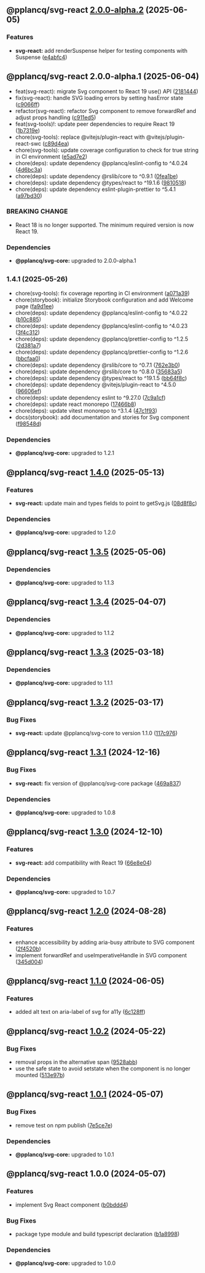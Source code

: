 ## @pplancq/svg-react [2.0.0-alpha.2](https://github.com/pplancq/svg-tools/compare/@pplancq/svg-react@2.0.0-alpha.1...@pplancq/svg-react@2.0.0-alpha.2) (2025-06-05)

### Features

* **svg-react:** add renderSuspense helper for testing components with Suspense ([e4abfc4](https://github.com/pplancq/svg-tools/commit/e4abfc47c93683466b979fffe5427f55bb278ef7))

## @pplancq/svg-react 2.0.0-alpha.1 (2025-06-04)

* feat(svg-react): migrate Svg component to React 19 use() API ([2181444](https://github.com/pplancq/svg-tools/commit/2181444))
* fix(svg-react): handle SVG loading errors by setting hasError state ([c9066ff](https://github.com/pplancq/svg-tools/commit/c9066ff))
* refactor(svg-react): refactor Svg component to remove forwardRef and adjust props handling ([c911ed5](https://github.com/pplancq/svg-tools/commit/c911ed5))
* feat(svg-tools)!: update peer dependencies to require React 19 ([1b7319e](https://github.com/pplancq/svg-tools/commit/1b7319e))
* chore(svg-tools): replace @vitejs/plugin-react with @vitejs/plugin-react-swc ([c89d4ea](https://github.com/pplancq/svg-tools/commit/c89d4ea))
* chore(svg-tools): update coverage configuration to check for true string in CI environment ([e5ad7e2](https://github.com/pplancq/svg-tools/commit/e5ad7e2))
* chore(deps): update dependency @pplancq/eslint-config to ^4.0.24 ([4d6bc3a](https://github.com/pplancq/svg-tools/commit/4d6bc3a))
* chore(deps): update dependency @rslib/core to ^0.9.1 ([0fea1be](https://github.com/pplancq/svg-tools/commit/0fea1be))
* chore(deps): update dependency @types/react to ^19.1.6 ([9810518](https://github.com/pplancq/svg-tools/commit/9810518))
* chore(deps): update dependency eslint-plugin-prettier to ^5.4.1 ([a97bd30](https://github.com/pplancq/svg-tools/commit/a97bd30))


### BREAKING CHANGE

* React 18 is no longer supported. The minimum required version is now React 19.




### Dependencies

* **@pplancq/svg-core:** upgraded to 2.0.0-alpha.1

## <small>1.4.1 (2025-05-26)</small>

* chore(svg-tools): fix coverage reporting in CI environment ([a071a39](https://github.com/pplancq/svg-tools/commit/a071a39))
* chore(storybook): initialize Storybook configuration and add Welcome page ([fa9d1ee](https://github.com/pplancq/svg-tools/commit/fa9d1ee))
* chore(deps): update dependency @pplancq/eslint-config to ^4.0.22 ([b10c885](https://github.com/pplancq/svg-tools/commit/b10c885))
* chore(deps): update dependency @pplancq/eslint-config to ^4.0.23 ([3f4c312](https://github.com/pplancq/svg-tools/commit/3f4c312))
* chore(deps): update dependency @pplancq/prettier-config to ^1.2.5 ([2d381a7](https://github.com/pplancq/svg-tools/commit/2d381a7))
* chore(deps): update dependency @pplancq/prettier-config to ^1.2.6 ([bbcfaa0](https://github.com/pplancq/svg-tools/commit/bbcfaa0))
* chore(deps): update dependency @rslib/core to ^0.7.1 ([762e3b0](https://github.com/pplancq/svg-tools/commit/762e3b0))
* chore(deps): update dependency @rslib/core to ^0.8.0 ([35683a5](https://github.com/pplancq/svg-tools/commit/35683a5))
* chore(deps): update dependency @types/react to ^19.1.5 ([bb64f8c](https://github.com/pplancq/svg-tools/commit/bb64f8c))
* chore(deps): update dependency @vitejs/plugin-react to ^4.5.0 ([96606ef](https://github.com/pplancq/svg-tools/commit/96606ef))
* chore(deps): update dependency eslint to ^9.27.0 ([7c9a1cf](https://github.com/pplancq/svg-tools/commit/7c9a1cf))
* chore(deps): update react monorepo ([17466b8](https://github.com/pplancq/svg-tools/commit/17466b8))
* chore(deps): update vitest monorepo to ^3.1.4 ([47c1f93](https://github.com/pplancq/svg-tools/commit/47c1f93))
* docs(storybook): add documentation and stories for Svg component ([f98548d](https://github.com/pplancq/svg-tools/commit/f98548d))





### Dependencies

* **@pplancq/svg-core:** upgraded to 1.2.1

## @pplancq/svg-react [1.4.0](https://github.com/pplancq/svg-tools/compare/@pplancq/svg-react@1.3.5...@pplancq/svg-react@1.4.0) (2025-05-13)

### Features

* **svg-react:** update main and types fields to point to getSvg.js ([08d8f8c](https://github.com/pplancq/svg-tools/commit/08d8f8cfdce2fe81d1a6e621d24fe03f8a2d9b17))


### Dependencies

* **@pplancq/svg-core:** upgraded to 1.2.0

## @pplancq/svg-react [1.3.5](https://github.com/pplancq/svg-tools/compare/@pplancq/svg-react@1.3.4...@pplancq/svg-react@1.3.5) (2025-05-06)


### Dependencies

* **@pplancq/svg-core:** upgraded to 1.1.3

## @pplancq/svg-react [1.3.4](https://github.com/pplancq/svg-tools/compare/@pplancq/svg-react@1.3.3...@pplancq/svg-react@1.3.4) (2025-04-07)


### Dependencies

* **@pplancq/svg-core:** upgraded to 1.1.2

## @pplancq/svg-react [1.3.3](https://github.com/pplancq/svg-tools/compare/@pplancq/svg-react@1.3.2...@pplancq/svg-react@1.3.3) (2025-03-18)


### Dependencies

* **@pplancq/svg-core:** upgraded to 1.1.1

## @pplancq/svg-react [1.3.2](https://github.com/pplancq/svg-tools/compare/@pplancq/svg-react@1.3.1...@pplancq/svg-react@1.3.2) (2025-03-17)

### Bug Fixes

* **svg-react:** update @pplancq/svg-core to version 1.1.0 ([117c976](https://github.com/pplancq/svg-tools/commit/117c97673a5675d28d6d4f2870e1d28dd7fc2c67))

## @pplancq/svg-react [1.3.1](https://github.com/pplancq/svg-tools/compare/@pplancq/svg-react@1.3.0...@pplancq/svg-react@1.3.1) (2024-12-16)

### Bug Fixes

* **svg-react:** fix version of @pplancq/svg-core package ([469a837](https://github.com/pplancq/svg-tools/commit/469a837ac9dc571a30368bac08c3f15749b84bf8))


### Dependencies

* **@pplancq/svg-core:** upgraded to 1.0.8

## @pplancq/svg-react [1.3.0](https://github.com/pplancq/svg-tools/compare/@pplancq/svg-react@1.2.0...@pplancq/svg-react@1.3.0) (2024-12-10)

### Features

* **svg-react:** add compatibility with React 19 ([66e8e04](https://github.com/pplancq/svg-tools/commit/66e8e04072b9fcac7b61d0c5fe11e727117d1f61))


### Dependencies

* **@pplancq/svg-core:** upgraded to 1.0.7

## @pplancq/svg-react [1.2.0](https://github.com/pplancq/svg-tools/compare/@pplancq/svg-react@1.1.0...@pplancq/svg-react@1.2.0) (2024-08-28)

### Features

* enhance accessibility by adding aria-busy attribute to SVG component ([2f4520b](https://github.com/pplancq/svg-tools/commit/2f4520b7f6f760ef0feef530a8fc1df3f0f93d3c))
* implement forwardRef and useImperativeHandle in SVG component ([345d004](https://github.com/pplancq/svg-tools/commit/345d004a3ad9690d91b935dfc27397525897e03b))

## @pplancq/svg-react [1.1.0](https://github.com/pplancq/svg-tools/compare/@pplancq/svg-react@1.0.2...@pplancq/svg-react@1.1.0) (2024-06-05)


### Features

* added alt text on aria-label of svg for a11y ([6c128ff](https://github.com/pplancq/svg-tools/commit/6c128ff54d5131aea1e1c270a0532571c9ba44fa))

## @pplancq/svg-react [1.0.2](https://github.com/pplancq/svg-tools/compare/@pplancq/svg-react@1.0.1...@pplancq/svg-react@1.0.2) (2024-05-22)


### Bug Fixes

* removal props in the alternative span ([9528abb](https://github.com/pplancq/svg-tools/commit/9528abb7a8e0ad390046dfa9a80c1a8d2bf8fd14))
* use the safe state to avoid setstate when the component is no longer mounted ([513e97b](https://github.com/pplancq/svg-tools/commit/513e97bdf09335dbb008b1d1b138cc0b14a626dc))

## @pplancq/svg-react [1.0.1](https://github.com/pplancq/svg-tools/compare/@pplancq/svg-react@1.0.0...@pplancq/svg-react@1.0.1) (2024-05-07)


### Bug Fixes

* remove test on npm publish ([7e5ce7e](https://github.com/pplancq/svg-tools/commit/7e5ce7e207de978b5b297df4102127ccfd9e4822))



### Dependencies

* **@pplancq/svg-core:** upgraded to 1.0.1

## @pplancq/svg-react 1.0.0 (2024-05-07)


### Features

* implement Svg React component ([b0bddd4](https://github.com/pplancq/svg-tools/commit/b0bddd430915f0be1341de5293e0f509fcd2393c))


### Bug Fixes

* package type module and build typescript declaration ([b1a8998](https://github.com/pplancq/svg-tools/commit/b1a8998f0e75e70252524128d9e9b44a6d0d7bfc))



### Dependencies

* **@pplancq/svg-core:** upgraded to 1.0.0

